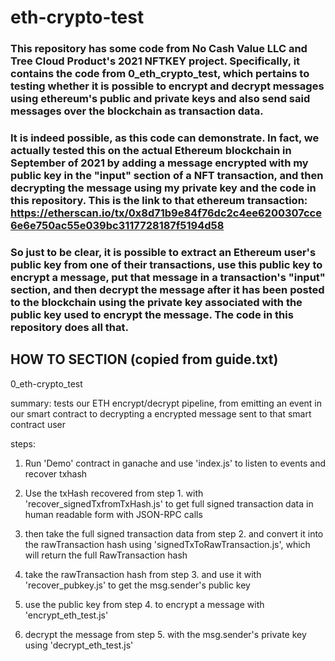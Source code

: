 # eth-crypto-test
### This repository has some code from No Cash Value LLC and Tree Cloud Product's 2021 NFTKEY project. Specifically, it contains the code from 0_eth_crypto_test, which pertains to testing whether it is possible to encrypt and decrypt messages using ethereum's public and private keys and also send said messages over the blockchain as transaction data.  
### It is indeed possible, as this code can demonstrate. In fact, we actually tested this on the actual Ethereum blockchain in September of 2021 by adding a message encrypted with my public key in the "input" section of a NFT transaction, and then decrypting the message using my private key and the code in this repository. This is the link to that ethereum transaction: https://etherscan.io/tx/0x8d71b9e84f76dc2c4ee6200307cce6e6e750ac55e039bc3117728187f5194d58
### So just to be clear, it is possible to extract an Ethereum user's public key from one of their transactions, use this public key to encrypt a message, put that message in a transaction's "input" section, and then decrypt the message after it has been posted to the blockchain using the private key associated with the public key used to encrypt the message. The code in this repository does all that. 


## HOW TO SECTION (copied from guide.txt)

0_eth-crypto_test

summary: tests our ETH encrypt/decrypt pipeline, from emitting an event in our smart contract to decrypting a encrypted message sent to that smart contract
user

steps:

1. Run 'Demo' contract in ganache and use 'index.js' to listen to events and recover txhash

2. Use the txHash recovered from step 1. with 'recover_signedTxfromTxHash.js' to get full signed transaction data in human readable form with JSON-RPC calls

3. then take the full signed transaction data from step 2. and convert it into the rawTransaction hash using 'signedTxToRawTransaction.js', which will return the full RawTransaction hash

4. take the rawTransaction hash from step 3. and use it with 'recover_pubkey.js' to get the msg.sender's public key

5. use the public key from step 4. to encrypt a message with 'encrypt_eth_test.js'

6. decrypt the message from step 5. with the msg.sender's private key using 'decrypt_eth_test.js'

